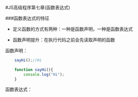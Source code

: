 #JS高级程序第七章(函数表达式)

###函数表达式的特征

- 定义函数的方式有两种：一种是函数声明，一种是函数表达式

- 函数声明提升：在执行代码之前会先读取声明的函数

函数声明：

```javascript
	sayHi();//Hi
	
	function sayHi(){
	    console.log("Hi");
	}
```

函数表达式：

```javascript

```




```javascript

```


```javascript

```
```javascript

```

```javascript

```

```javascript

```

```javascript

```


```javascript

```

```javascript

```

```javascript

```

```javascript

```

```javascript

```
```javascript

```


```javascript

```

```javascript

```

```javascript

```

```javascript

```

```javascript

```

```javascript

```
```javascript

```


```javascript

```

```javascript

```



```javascript

```

```javascript

```


```javascript

```

```javascript

```


```javascript

```

```javascript

```

```javascript

```


```javascript

```

```javascript

```




